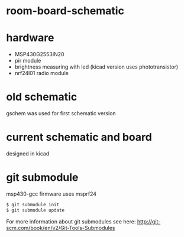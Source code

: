 room-board-schematic
====================
# hardware
- MSP430G2553IN20
- pir module
- brightness measuring with led (kicad version uses phototransistor)
- nrf24l01 radio module

# old schematic
gschem was used for first schematic version

# current schematic and board
designed in kicad

# git submodule
msp430-gcc firmware uses msprf24
```bash
$ git submodule init
$ git submodule update
```
For more information about git submodules see here: http://git-scm.com/book/en/v2/Git-Tools-Submodules
